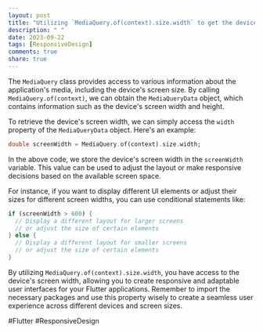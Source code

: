 ```yaml
---
layout: post
title: "Utilizing `MediaQuery.of(context).size.width` to get the device's screen width"
description: " "
date: 2023-09-22
tags: [ResponsiveDesign]
comments: true
share: true
---
```


The `MediaQuery` class provides access to various information about the application's media, including the device's screen size. By calling `MediaQuery.of(context)`, we can obtain the `MediaQueryData` object, which contains information such as the device's screen width and height.

To retrieve the device's screen width, we can simply access the `width` property of the `MediaQueryData` object. Here's an example:

```dart
double screenWidth = MediaQuery.of(context).size.width;
```

In the above code, we store the device's screen width in the `screenWidth` variable. This value can be used to adjust the layout or make responsive decisions based on the available screen space.

For instance, if you want to display different UI elements or adjust their sizes for different screen widths, you can use conditional statements like:

```dart
if (screenWidth > 600) {
  // Display a different layout for larger screens
  // or adjust the size of certain elements
} else {
  // Display a different layout for smaller screens
  // or adjust the size of certain elements
}
```

By utilizing `MediaQuery.of(context).size.width`, you have access to the device's screen width, allowing you to create responsive and adaptable user interfaces for your Flutter applications. Remember to import the necessary packages and use this property wisely to create a seamless user experience across different devices and screen sizes.

#Flutter #ResponsiveDesign
